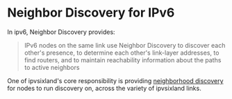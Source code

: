 # Neighbor Discovery for IPv6

In ipv6, Neighbor Discovery provides:

> IPv6 nodes on the same link use Neighbor Discovery to
> discover each other's presence, to determine each other's link-layer
> addresses, to find routers, and to maintain reachability information
> about the paths to active neighbors

One of ipvsixland's core responsibility is providing [neighborhood discovery](https://tools.ietf.org/html/rfc4861) for nodes to run discovery on, across the variety of ipvsixland links.
